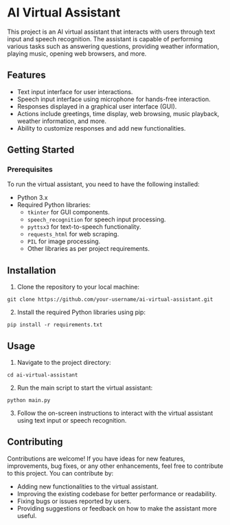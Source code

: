 # AI Virtual Assistant
This project is an AI virtual assistant that interacts with users through text input and speech recognition. The assistant is capable of performing various tasks such as answering questions, providing weather information, playing music, opening web browsers, and more.

## Features
- Text input interface for user interactions.
- Speech input interface using microphone for hands-free interaction.
- Responses displayed in a graphical user interface (GUI).
- Actions include greetings, time display, web browsing, music playback, weather information, and more.
- Ability to customize responses and add new functionalities.

## Getting Started
### Prerequisites
To run the virtual assistant, you need to have the following installed:

- Python 3.x
- Required Python libraries:
    - `tkinter` for GUI components.
    - `speech_recognition` for speech input processing.
    - `pyttsx3` for text-to-speech functionality.
    - `requests_html` for web scraping.
    - `PIL` for image processing.
    - Other libraries as per project requirements.
  
## Installation
1. Clone the repository to your local machine:
```
git clone https://github.com/your-username/ai-virtual-assistant.git
```

2. Install the required Python libraries using pip:
```
pip install -r requirements.txt
```

## Usage
1. Navigate to the project directory:
```
cd ai-virtual-assistant
```

2. Run the main script to start the virtual assistant:
```
python main.py
```

3. Follow the on-screen instructions to interact with the virtual assistant using text input or speech recognition.

## Contributing
Contributions are welcome! If you have ideas for new features, improvements, bug fixes, or any other enhancements, feel free to contribute to this project. You can contribute by:

- Adding new functionalities to the virtual assistant.
- Improving the existing codebase for better performance or readability.
- Fixing bugs or issues reported by users.
- Providing suggestions or feedback on how to make the assistant more useful.

